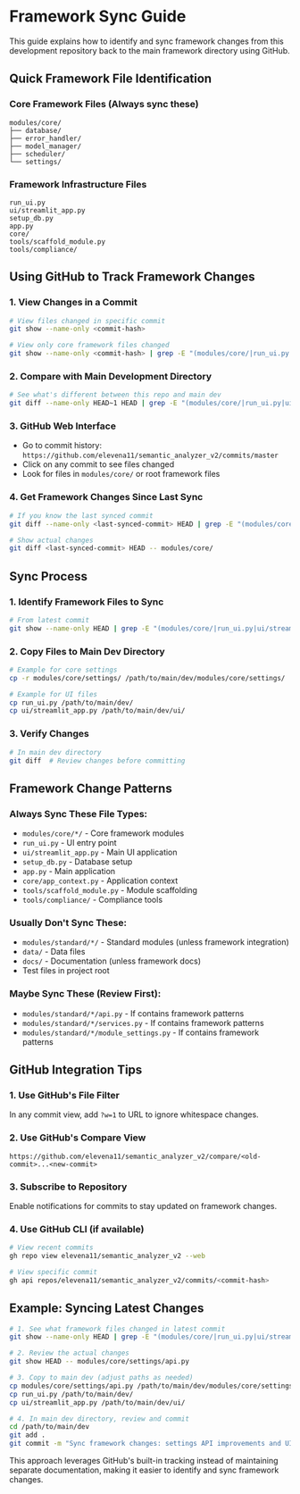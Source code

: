 # Framework Sync Guide

This guide explains how to identify and sync framework changes from this development repository back to the main framework directory using GitHub.

## Quick Framework File Identification

### Core Framework Files (Always sync these)
```
modules/core/
├── database/
├── error_handler/
├── model_manager/
├── scheduler/
└── settings/
```

### Framework Infrastructure Files
```
run_ui.py
ui/streamlit_app.py
setup_db.py
app.py
core/
tools/scaffold_module.py
tools/compliance/
```

## Using GitHub to Track Framework Changes

### 1. View Changes in a Commit
```bash
# View files changed in specific commit
git show --name-only <commit-hash>

# View only core framework files changed
git show --name-only <commit-hash> | grep -E "(modules/core/|run_ui.py|ui/streamlit_app.py|setup_db.py|app.py|core/|tools/)"
```

### 2. Compare with Main Development Directory
```bash
# See what's different between this repo and main dev
git diff --name-only HEAD~1 HEAD | grep -E "(modules/core/|run_ui.py|ui/streamlit_app.py)"
```

### 3. GitHub Web Interface
- Go to commit history: `https://github.com/elevena11/semantic_analyzer_v2/commits/master`
- Click on any commit to see files changed
- Look for files in `modules/core/` or root framework files

### 4. Get Framework Changes Since Last Sync
```bash
# If you know the last synced commit
git diff --name-only <last-synced-commit> HEAD | grep -E "(modules/core/|run_ui.py|ui/streamlit_app.py|setup_db.py|app.py|core/|tools/)"

# Show actual changes
git diff <last-synced-commit> HEAD -- modules/core/
```

## Sync Process

### 1. Identify Framework Files to Sync
```bash
# From latest commit
git show --name-only HEAD | grep -E "(modules/core/|run_ui.py|ui/streamlit_app.py|setup_db.py|app.py|core/|tools/)"
```

### 2. Copy Files to Main Dev Directory
```bash
# Example for core settings
cp -r modules/core/settings/ /path/to/main/dev/modules/core/settings/

# Example for UI files
cp run_ui.py /path/to/main/dev/
cp ui/streamlit_app.py /path/to/main/dev/ui/
```

### 3. Verify Changes
```bash
# In main dev directory
git diff  # Review changes before committing
```

## Framework Change Patterns

### Always Sync These File Types:
- `modules/core/*/` - Core framework modules
- `run_ui.py` - UI entry point
- `ui/streamlit_app.py` - Main UI application
- `setup_db.py` - Database setup
- `app.py` - Main application
- `core/app_context.py` - Application context
- `tools/scaffold_module.py` - Module scaffolding
- `tools/compliance/` - Compliance tools

### Usually Don't Sync These:
- `modules/standard/*/` - Standard modules (unless framework integration)
- `data/` - Data files
- `docs/` - Documentation (unless framework docs)
- Test files in project root

### Maybe Sync These (Review First):
- `modules/standard/*/api.py` - If contains framework patterns
- `modules/standard/*/services.py` - If contains framework patterns
- `modules/standard/*/module_settings.py` - If contains framework patterns

## GitHub Integration Tips

### 1. Use GitHub's File Filter
In any commit view, add `?w=1` to URL to ignore whitespace changes.

### 2. Use GitHub's Compare View
`https://github.com/elevena11/semantic_analyzer_v2/compare/<old-commit>...<new-commit>`

### 3. Subscribe to Repository
Enable notifications for commits to stay updated on framework changes.

### 4. Use GitHub CLI (if available)
```bash
# View recent commits
gh repo view elevena11/semantic_analyzer_v2 --web

# View specific commit
gh api repos/elevena11/semantic_analyzer_v2/commits/<commit-hash>
```

## Example: Syncing Latest Changes

```bash
# 1. See what framework files changed in latest commit
git show --name-only HEAD | grep -E "(modules/core/|run_ui.py|ui/streamlit_app.py|setup_db.py|app.py|core/|tools/)"

# 2. Review the actual changes
git show HEAD -- modules/core/settings/api.py

# 3. Copy to main dev (adjust paths as needed)
cp modules/core/settings/api.py /path/to/main/dev/modules/core/settings/
cp run_ui.py /path/to/main/dev/
cp ui/streamlit_app.py /path/to/main/dev/ui/

# 4. In main dev directory, review and commit
cd /path/to/main/dev
git add .
git commit -m "Sync framework changes: settings API improvements and UI logging fixes"
```

This approach leverages GitHub's built-in tracking instead of maintaining separate documentation, making it easier to identify and sync framework changes.